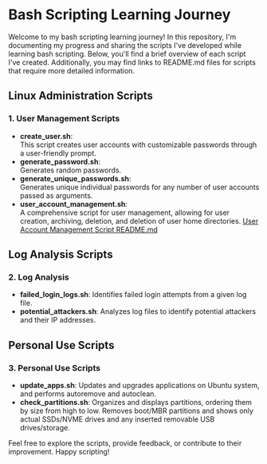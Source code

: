 # Bash Scripting Learning Journey

Welcome to my bash scripting learning journey! In this repository, I'm documenting my progress and sharing the scripts I've developed while learning bash scripting. Below, you'll find a brief overview of each script I've created. Additionally, you may find links to README.md files for scripts that require more detailed information.

## Linux Administration Scripts

### 1. User Management Scripts

- **create_user.sh**:  
  This script creates user accounts with customizable passwords through a user-friendly prompt.
- **generate_password.sh**:  
  Generates random passwords.
- **generate_unique_passwords.sh**:  
  Generates unique individual passwords for any number of user accounts passed as arguments.
- **user_account_management.sh**:  
  A comprehensive script for user management, allowing for user creation, archiving, deletion, and deletion of user home directories.
  [User Account Management Script README.md](https://github.com/Kamzie/User-account-management-script)

## Log Analysis Scripts

### 2. Log Analysis

- **failed_login_logs.sh**: Identifies failed login attempts from a given log file.
- **potential_attackers.sh**: Analyzes log files to identify potential attackers and their IP addresses.

## Personal Use Scripts

### 3. Personal Use Scripts

- **update_apps.sh**: Updates and upgrades applications on Ubuntu system, and performs autoremove and autoclean.
- **check_partitions.sh**: Organizes and displays partitions, ordering them by size from high to low. Removes boot/MBR partitions and shows only actual SSDs/NVME drives and any inserted removable USB drives/storage.

Feel free to explore the scripts, provide feedback, or contribute to their improvement. Happy scripting!
